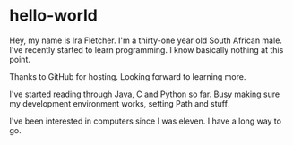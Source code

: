 # hello-world
Hey, my name is Ira Fletcher. 
I'm a thirty-one year old South African male. 
I've recently started to learn programming. 
I know basically nothing at this point. 

Thanks to GitHub for hosting. 
Looking forward to learning more.

I've started reading through Java, C and Python so far.
Busy making sure my development environment works, 
setting Path and stuff.

I've been interested in computers since I was eleven.
I have a long way to go.
